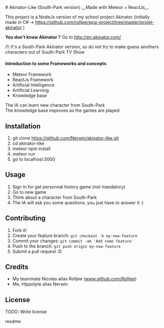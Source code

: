 <snippet>
  <content>
# Akinator-Like (South-Park version)
__Made with Meteor + ReactJs__

This project is a NodeJs version of my school project Akinator (initially made in C# ->
https://github.com/rolljee/epsi-project/tree/master/projet-akinator )

__You don't know Akinator ?__ Go to http://en.akinator.com/

/!\ It's a South-Park Akinator version, so do not try to make guess anothers characters out of South-Park TV Show
 
#### Introduction to some Frameworks and concepts

- Meteor Framework
- ReactJs Framework
- Artificial Intelligence
- Artificial Learning
- Knowledge base

The IA can learn new character from South-Park  
The knowledge base improves as the games are played

## Installation
1.  git clone https://github.com/Nerwin/akinator-like.git
2.  cd akinator-like
3.  meteor npm install
4.  meteor run
5.  go to localhost:3000

## Usage
1.  Sign In for get personnal history game (not mandatory)
2.  Go to new game
3.  Think about a character from South-Park
4.  The IA will ask you some questions, you just have to answer it :)

## Contributing
1. Fork it!
2. Create your feature branch: `git checkout -b my-new-feature`
3. Commit your changes: `git commit -am 'Add some feature'`
4. Push to the branch: `git push origin my-new-feature`
5. Submit a pull request :D

## Credits
- My teammate Nicolas alias Rolljee (www.github.com/Rolljee)
- Me, Hippolyte alias Nerwin

## License
TODO: Write license


</content>
  <tabTrigger>readme</tabTrigger>
</snippet>
